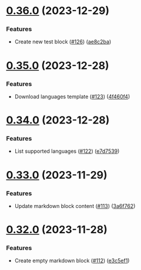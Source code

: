 # [0.36.0](https://github.com/upb-code-labs/main-api/compare/v0.35.0...v0.36.0) (2023-12-29)


### Features

* Create new test block ([#126](https://github.com/upb-code-labs/main-api/issues/126)) ([ae8c2ba](https://github.com/upb-code-labs/main-api/commit/ae8c2ba50914ec235cecb0a41784736f2a4692ac))



# [0.35.0](https://github.com/upb-code-labs/main-api/compare/v0.34.0...v0.35.0) (2023-12-28)


### Features

* Download languages template ([#123](https://github.com/upb-code-labs/main-api/issues/123)) ([4f460f4](https://github.com/upb-code-labs/main-api/commit/4f460f41a90f38516b6dad38f40a97f5245efb99))



# [0.34.0](https://github.com/upb-code-labs/main-api/compare/v0.33.0...v0.34.0) (2023-12-28)


### Features

* List supported languages ([#122](https://github.com/upb-code-labs/main-api/issues/122)) ([e7d7539](https://github.com/upb-code-labs/main-api/commit/e7d75396b242cdebc046d62ca184522bcfbb2ae2))



# [0.33.0](https://github.com/upb-code-labs/main-api/compare/v0.32.0...v0.33.0) (2023-11-29)


### Features

* Update markdown block content ([#113](https://github.com/upb-code-labs/main-api/issues/113)) ([3a6f762](https://github.com/upb-code-labs/main-api/commit/3a6f762a1c5e1e3915bee380438803b0ce981aac))



# [0.32.0](https://github.com/upb-code-labs/main-api/compare/v0.31.0...v0.32.0) (2023-11-28)


### Features

* Create empty markdown block ([#112](https://github.com/upb-code-labs/main-api/issues/112)) ([e3c5ef1](https://github.com/upb-code-labs/main-api/commit/e3c5ef1f54b3e76d36bcb1e6d6f54f3da2da4fa9))



